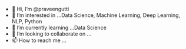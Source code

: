 - 👋 Hi, I’m @praveengutti
- 👀 I’m interested in ...Data Science, Machine Learning, Deep Learning, NLP, Python 
- 🌱 I’m currently learning ...Data Science 
- 💞️ I’m looking to collaborate on ...
- 📫 How to reach me ...

<!---
praveengutti/praveengutti is a ✨ special ✨ repository because its `README.md` (this file) appears on your GitHub profile.
You can click the Preview link to take a look at your changes.
--->
